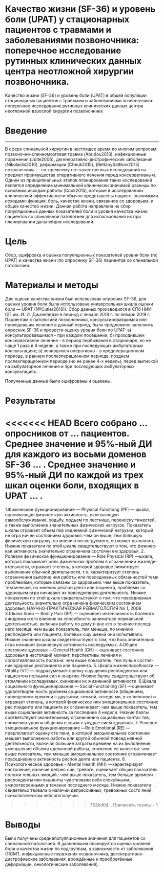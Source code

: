 # Качество жизни (SF-36) и уровень боли (UPAT) у стационарных пациентов с травмами и заболеваниями позвоночника: поперечное исследование рутинных клинических данных центра неотложной хирургии позвоночника.

Качество жизни (SF-36) и уровень боли (UPAT) в общей популяции стационарных пациентов с травмами и заболеваниями позвоночника: поперечное исследование рутинных клинических данных центра неотложной взрослой хирургии позвоночника

# Введение

----------------------------------------------------------------------------

В сфере спинальной хирургии в настоящее время по многим вопросам: позвоночно-спинномозговая травма (Abudou2013), инфекционные поражения (Jutte2006), дегенеративно-дистрофические заболевания (Nikolaidis2010), деформации (Cheuk2015), (BettanySaltikov2015) позвоночника — по-прежнему нет качественных исследований на предмет преимущества оперативного лечения перед консервативным. Одним из принципиальных этапов планирования таких исследований является определение минимальной клинически значимой разницы по основным исходам работы (Cook2015), которые в исследованиях клинической эффективности обычно представлены пациент-значимыми исходами: функция, боль, качество жизни, связанное со здоровьем, и общее качество жизни. Данная работа направлена на сбор популяционных данных показателей боли и уровня качества жизни пациентов со спинальной патологией для использования их при планировании дальнейших исследований.

# Цель
 
Сбор, оцифровка и оценка популяционных показателей уровня боли (по UPAT) и качества жизни (по опроснику SF-36) пациентов со спинальной патологией.

# Материалы и методы

Для оценки качества жизни был использован опросник SF-36, для оценки уровня боли была использована универсальная шкала оценки боли — UPAT ([@Cutler2016]). Сбор данных производился в СПб НИИ СП им. И. И. Джанелидзе в период с января 2018 г. по январь 2019 г. Пациентам с патологией позвоночника, консультировавшимся или проходившим лечение в данный период, было предложено заполнить опросник SF-36 и провести оценку уровня боли по UPAT:
а) консультировавшимся - при каждом посещении;
б) проходившим консервативное лечение - в период пербывания в стационаре, но не чаще 1 раза в 4 недели, а также при последующих амбулаторных консультациях;
в) лечившихся оперативно - в предоперационном периоде, в раннем послеоперационном периоде, позднем послеоперационном периоде (но не ранее 4-х недель), перед выпиской на амбулаторное лечение и при последующих амбулаторных консультациях.

Полученные данные были оцифрованы и оценены.

# Результаты

<<<<<<< HEAD
Всего собрано … опросников от … пациентов. Среднее значение и 95%-ный ДИ для каждого из восьми доменов SF-36 … . Среднее значение и 95%-ный ДИ по каждой из трех шкал оценки боли, входящих в UPAT … .
=======
1.Физическое функционирование — Physical Functiong (PF) — шкала, оценивающая физичес­ кую активность, включающую самообслуживание, ходьбу, подъем по лестнице, переноску тяжестей, а также выполнение значительных физических нагрузок. Показатель шкалы отражает объем пов­ седневной физической нагрузки, который не огра­ ничен состоянием здоровья: чем он выше, тем большую физическую нагрузку, по мнению иссле­ дуемого, он может выполнить. Низкие показатели по этой шкале свидетельствуют о том, что физичес­ кая активность значительно ограничена состояни­ ем здоровья.
2. Ролевое физическое функционирование — Role Physical (RP) —шкала, которая показывает роль физических проблем в ограничении жизнеде­ ятельности, отражает степень, в которой здоровье лимитирует выполнение обычной деятельности, т.е. характеризует степень ограничения выполне­ ния работы или повседневных обязанностей теми проблемами, которые связаны со здоровьем: чем выше показатель, тем меньше, по мнению респон­ дента или пациента, проблемы со здоровьем огра­ ничивают их повседневную деятельность. Низкие показатели по этой шкале свидетельствуют о том, что повседневная деятельность значительно огра­ ничена физическим состоянием здоровья.
НАУЧНО-ПРАКТИЧЕСКАЯ РЕВМАТОЛОГИЯ No 1, 2008
 3.Шкала боли — Bodily Pain (BP) — оценивает интенсивность болевого синдрома и его влияние на способность заниматься нормальной деятельностью, включая работу по дому и вне его в течение послед­ него месяца: чем выше показатель, тем меньше, по мнению респондента или пациента, болевых ощу­ щений они испытывали. Низкие значения шкалы свидетельствуют о том, что боль значительно огра­ ничивает физическую активность исследуемых.
4.Общее состояние здоровья —General Health (GH) —оценивает состояние здоровья в настоящий момент, перспективы лечения и сопротивляемость болезни: чем выше показатель, тем лучше состоя­ ние здоровья респондента или пациента.
5. Шкала жизнеспособности — Vitality (VT) — подразумевает оценку ощущения респондентом или пациентом полными сил и энергии. Низкие баллы свидетельствуют об утомлении исследуемых, снижении их жизненной активности.
6.Шкала социального функционирования — Social Functioning (SF) —оценивает удовлетворен­ ность уровнем социальной активности (общением, проведением времени с друзьями, семьей, соседя­ ми, в коллективе) и отражает степень, в которой физическое или эмоциональное состояние рес­ пондента или пациента их ограничивает: чем выше показатель, тем выше социальная активность за последние 4 недели. Низкие баллы соответствуют значительному ограничению социальных контак­ тов, снижению уровня общения в связи с ухудше­ нием здоровья.
7. Ролевое эмоциональное функционирование —Role Emotional (RE) —предполагает оценку сте­ пени, в которой эмоциональное состояние мешает выполнению работы или другой обычной повсед­ невной деятельности, включая большие затраты времени на их выполнение, уменьшение объема сделанной работы, снижение ее качества: чем выше показатель, тем меньше эмоциональное состояние ограничивает повседневную активность респон­ дента или пациента.
8. Психологическое здоровье - Mental Health (МН) —характеризует настроение, наличие депрес­ сии, тревоги, оценивает общий показатель положи­ тельных эмоций.: чем выше показатель, тем больше времени респонденты или пациенты чувствовали себя спокойными, умиротворенными в течение последнего месяца. Низкие показатели свидетельс­ твовали о наличии депрессивных, тревожных состо­ яний, психологическом неблагополучии.
>>>>>>> 762bd0d... Причесать тезисы - 1

# Выводы

Были получены среднепопуляционные значения для пациентов со спинальной патологией. В дальнейшем планируется оценка уровней боли  и качества жизни по подгруппам, в зависимости от заболевания (ПСМТ, инфекционные поражения позвоночника, дегенеративно-дистрофиеские заболевания, врождённые и приобретённые деформации, онкологические заболевания).
